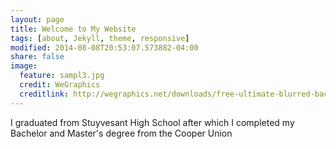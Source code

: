 ```yaml
---
layout: page
title: Welcome to My Website
tags: [about, Jekyll, theme, responsive]
modified: 2014-08-08T20:53:07.573882-04:00
share: false
image:
  feature: sampl3.jpg
  credit: WeGraphics
  creditlink: http://wegraphics.net/downloads/free-ultimate-blurred-background-pack/
---
```


I graduated from Stuyvesant High School after which I completed my Bachelor and Master's degree from the Cooper Union


